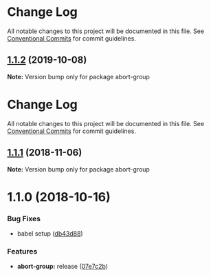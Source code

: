# Change Log

All notable changes to this project will be documented in this file.
See [Conventional Commits](https://conventionalcommits.org) for commit guidelines.

<a name="1.1.2"></a>
## [1.1.2](https://github.com/marko-js/utils/tree/master/packages/abort-group/compare/abort-group@1.1.1...abort-group@1.1.2) (2019-10-08)




**Note:** Version bump only for package abort-group

# Change Log

All notable changes to this project will be documented in this file.
See [Conventional Commits](https://conventionalcommits.org) for commit guidelines.

## [1.1.1](https://github.com/marko-js/utils/tree/master/packages/abort-group/compare/abort-group@1.1.0...abort-group@1.1.1) (2018-11-06)

**Note:** Version bump only for package abort-group





# 1.1.0 (2018-10-16)


### Bug Fixes

* babel setup ([db43d88](https://github.com/marko-js/utils/tree/master/packages/abort-group/commit/db43d88))


### Features

* **abort-group:** release ([07e7c2b](https://github.com/marko-js/utils/tree/master/packages/abort-group/commit/07e7c2b))
